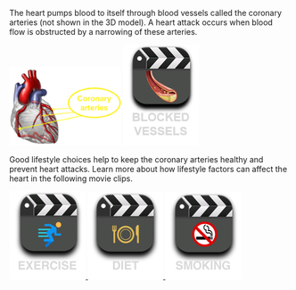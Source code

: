 The heart pumps blood to itself through blood vessels called the coronary arteries (not shown in the 3D model). A heart attack occurs when blood flow is obstructed by a narrowing of these arteries.
 
![healthy](/img/coronary-heart.png)    <a href="#video-div" data-play="video">
  <img id="blocked" src="/img/blockage.png" class="video-icon-tall"/>
</a>

Good lifestyle choices help to keep the coronary arteries healthy and prevent heart attacks. Learn more about how lifestyle factors can affect the heart in the following movie clips.

<a href="#video-div" data-play="video">
  <img id="exercise" src="img/exercise.png" class="video-icon"/>
</a>
<a href="#video-div" data-play="video">
  <img id="diet" src="img/diet.png" class="video-icon"/>
</a>
<a href="#video-div" data-play="video">
  <img id="smoking" src="img/smoking.png" class="video-icon"/>
</a>



